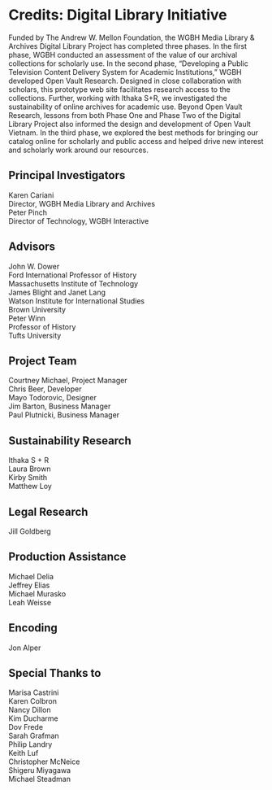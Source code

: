 # Credits: Digital Library Initiative
  
Funded by The Andrew W. Mellon Foundation, the WGBH Media Library & 
Archives Digital Library Project has completed three phases. In the first phase, 
WGBH conducted an assessment of the value of our archival collections for 
scholarly use. In the second phase, “Developing a Public Television Content 
Delivery System for Academic Institutions,” WGBH developed Open Vault Research. 
 Designed in close collaboration with scholars, this  prototype web site 
facilitates research access to the collections. Further, working with Ithaka 
S+R, we investigated the sustainability of online archives for academic use. 
Beyond Open Vault Research, lessons from both Phase One and Phase Two of the 
Digital Library Project also informed the design and development of Open Vault 
Vietnam. In the third phase, we explored the best methods for bringing our catalog online for scholarly and public access and helped drive new interest and scholarly work around our resources.

<!--<a href="https://mellon.org/"><img height="100" src="https://s3.amazonaws.com/openvault.wgbh.org/logos/Mellon.jpg" 
alt="Mellon Foundation" title="Mellon Foundation"></a>-->

##    Principal Investigators
Karen Cariani<br/>
Director, WGBH Media Library and Archives<br/> 
Peter Pinch<br/>
Director of Technology, WGBH Interactive<br/>
##    Advisors
John W. Dower<br/>
Ford International Professor of History<br/>
Massachusetts Institute of Technology<br/>
James Blight and Janet Lang<br/>
Watson Institute for International Studies<br/>
Brown University<br/>
Peter Winn<br/>
Professor of History<br/>
Tufts University<br/>
##    Project Team
Courtney Michael, Project Manager<br/>
Chris Beer, Developer<br/>
Mayo Todorovic, Designer<br/>
Jim Barton, Business Manager<br/>
Paul Plutnicki, Business Manager<br/>
##    Sustainability Research
Ithaka S + R<br/>
Laura Brown<br/>
Kirby Smith<br/>
Matthew Loy<br/>
##    Legal Research
Jill Goldberg<br/>
##    Production Assistance
Michael Delia<br/>
Jeffrey Elias<br/>
Michael Murasko<br/>
Leah Weisse<br/>
##    Encoding
Jon Alper<br/>
##    Special Thanks to
Marisa Castrini<br/>
Karen Colbron<br/>
Nancy Dillon<br/>
Kim Ducharme<br/>
Dov Frede<br/>
Sarah Grafman<br/>
Philip Landry<br/>
Keith Luf<br/>
Christopher McNeice<br/>
Shigeru Miyagawa<br/>
Michael Steadman<br/>
  
  
  

